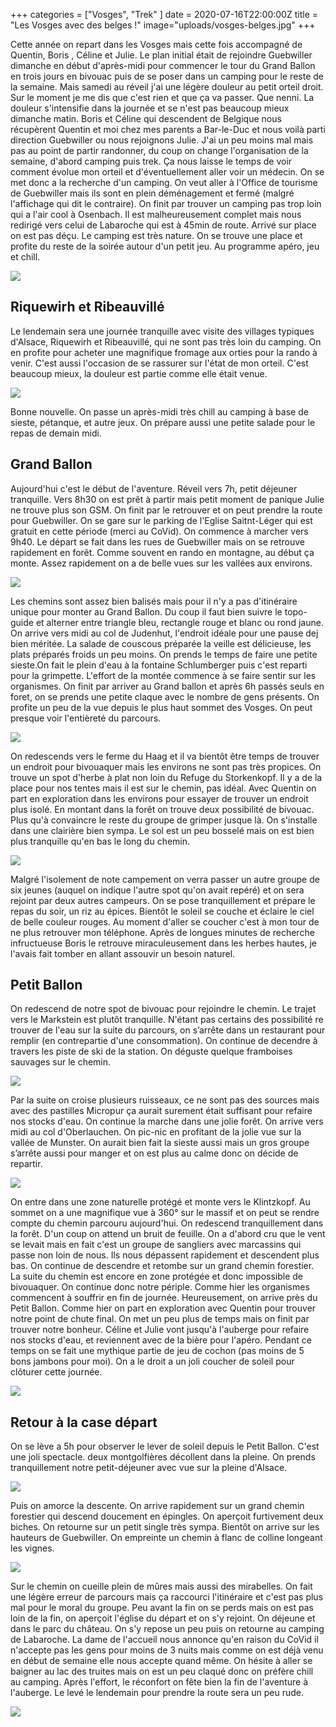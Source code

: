 
+++
categories = ["Vosges", "Trek" ]
date = 2020-07-16T22:00:00Z
title = "Les Vosges avec des belges !"
image="uploads/vosges-belges.jpg"
+++


Cette année on repart dans les Vosges mais cette fois accompagné de Quentin, Boris , Céline et Julie. Le plan initial était de rejoindre Guebwiller dimanche en début d'après-midi pour commencer le tour du Grand Ballon en trois jours en bivouac puis de se poser dans un camping pour le reste de la semaine. Mais samedi au réveil j'ai une légère douleur au petit orteil droit. Sur le moment je me dis que c'est rien et que ça va passer. Que nenni. La douleur s'intensifie dans la journée et se n'est pas beaucoup mieux dimanche matin. Boris et Céline qui descendent de Belgique nous récupèrent Quentin et moi chez mes parents a Bar-le-Duc et nous voilà parti direction Guebwiller ou nous rejoignons Julie. J'ai un peu moins mal mais pas au point de partir randonner, du coup on change l'organisation de la semaine, d'abord camping puis trek. Ça nous laisse le temps de voir comment évolue mon orteil et d'éventuellement aller voir un médecin. On se met donc a la recherche d'un camping. On veut aller à l'Office de tourisme de Guebwiller mais ils sont en plein déménagement et fermé (malgré l'affichage qui dit le contraire). On finit par trouver un camping pas trop loin qui a l'air cool à Osenbach. Il est malheureusement complet mais nous redirigé vers celui de Labaroche qui est à 45min de route. Arrivé sur place on est pas déçu. Le camping est très nature. On se trouve une place et profite du reste de la soirée autour d'un petit jeu. Au programme apéro, jeu et chill.

![](https://lh3.googleusercontent.com/pw/ACtC-3dkOLSZYM1-9-XFZwqb2CJ-9AKRxabOboxnxKCAA2srktZrVNJbSgkLrCiKkOQPDxW6HSNW-2OXWpmRTYYFDxeb7Thrgxd8P2jtyxP_mp6Hl-1-5zgTf1-c8jcAFpkiI2L9j8qDRcGCyB9QHXZ8xF8wNQ=w1251-h938-no?authuser=0 "")

## Riquewirh et Ribeauvillé

Le lendemain sera une journée tranquille avec visite des villages typiques d'Alsace, Riquewirh et Ribeauvillé, qui ne sont pas très loin du camping. On en profite pour acheter une magnifique fromage aux orties pour la rando à venir. C'est aussi l'occasion de se rassurer sur l'état de mon orteil. C'est beaucoup mieux, la douleur est partie comme elle était venue.

![](https://lh3.googleusercontent.com/pw/ACtC-3eMByswNREuVk4IfLRS5W9ZEI6LkDiEVM3ixVNfhb6jB6l7k8yjr9745SexmfOtUoZnVbibS3DolSKrmKUqde5GAMigDPWyij7jVHcg08LA38AE58C01e-8zetsJE2yoO6PIkkI7Tdt5w0MR-MuBAPUoA=w1251-h938-no?authuser=0 "")

Bonne nouvelle. On passe un après-midi très chill au camping à base de sieste, pétanque, et autre jeux. On prépare aussi une petite salade pour le repas de demain midi.

## Grand Ballon

Aujourd'hui c'est le début de l'aventure. Réveil vers 7h, petit déjeuner tranquille. Vers 8h30 on est prêt à partir mais petit moment de panique Julie ne trouve plus son GSM. On finit par le retrouver et on peut prendre la route pour Guebwiller. On se gare sur le parking de l'Eglise Saitnt-Léger qui est gratuit en cette période (merci au CoVid). On commence à marcher vers 9h40. Le départ se fait dans les rues de Guebwiller mais on se retrouve rapidement en forêt. Comme souvent en rando en montagne, au début ça monte. Assez rapidement on a de belle vues sur les vallées aux environs.

![](https://lh3.googleusercontent.com/pw/ACtC-3fuEoGRWyVRra2uVC1_wET2tELUFm-91WTBuyfDAQnYGKzs9QsBGF2E-GXlHptRuGn9q4bnzGUSSVTN8OaGJVzw-gj8PH-uAUTzusjdpJpulg7cqTspCMN6gIKFYilXORAooWa3jISMmBt-EAt6NkRmOA=w1251-h938-no?authuser=0 "")

Les chemins sont assez bien balisés mais pour il n'y a pas d'itinéraire unique pour monter au Grand Ballon. Du coup il faut bien suivre le topo-guide et alterner entre triangle bleu, rectangle rouge et blanc ou rond jaune. On arrive vers midi au col de Judenhut, l'endroit idéale pour une pause dej bien méritée. La salade de couscous préparée la veille est délicieuse, les plats préparés froids un peu moins. On prends le temps de faire une petite sieste.On fait le plein d'eau à la fontaine Schlumberger puis c'est reparti pour la grimpette. L'effort de la montée commence à se faire sentir sur les organismes. On finit par arriver au Grand ballon et après 6h passés seuls en foret, on se prends une petite claque avec le nombre de gens présents. On profite un peu de la vue depuis le plus haut sommet des Vosges. On peut presque voir l'entièreté du parcours.

![](https://lh3.googleusercontent.com/pw/ACtC-3cfqj2M9B10H2MutPvyrj74PBvfBX8iXSMVMBZeFCe_pNzZVHq9SEh0X0Qw8rVaV7fB-3NC5tuIyoP65LGrygCavV2YoIi5bgNOWi_1mTsWVpvqIliob6dkDOycTw2grsWRGkOmB0fxjSGKlQkdtB87nQ=w1752-h584-no?authuser=0 "")

On redescends vers le ferme du Haag et il va bientôt être temps de trouver un endroit pour bivouaquer mais les environs ne sont pas très propices. On trouve un spot d'herbe à plat non loin du Refuge du Storkenkopf. Il y a de la place pour nos tentes mais il est sur le chemin, pas idéal. Avec Quentin on part en exploration dans les environs pour essayer de trouver un endroit plus isolé. En montant dans la forêt on trouve deux possibilité de bivouac. Plus qu'à convaincre le reste du groupe de grimper jusque là. On s'installe dans une clairière bien sympa. Le sol est un peu bosselé mais on est bien plus tranquille qu'en bas le long du chemin.

![](https://lh3.googleusercontent.com/pw/ACtC-3cc5_77IaFz3UQefcn-Xrh90_km8Rm4iRHUb426it-V9fRi1q6XuyQ61TnVNUciO25lDwtu3DISbBQaZ5Ylm3gtUoYX7a3I2aure9FBQkPVZ0eHuN4Dmj2NXBxgjQraMurkdzvwjyntX-fCDoM1rseboA=w1251-h938-no?authuser=0 "")

Malgré l'isolement de note campement on verra passer un autre groupe de six jeunes (auquel on indique l'autre spot qu'on avait repéré) et on sera rejoint par deux autres campeurs. On se pose tranquillement et prépare le repas du soir, un riz au épices. Bientôt le soleil se couche et éclaire le ciel de belle couleur rouges. Au moment d'aller se coucher c'est à mon tour de ne plus retrouver mon téléphone. Après de longues minutes de recherche infructueuse Boris le retrouve miraculeusement dans les herbes hautes, je l'avais fait tomber en allant assouvir un besoin naturel.

## Petit Ballon

On redescend de notre spot de bivouac pour rejoindre le chemin. Le trajet vers le Markstein est plutôt tranquille. N'étant pas certains des possibilité re trouver de l'eau sur la suite du parcours, on s’arrête dans un restaurant pour remplir (en contrepartie d'une consommation). On continue de decendre à travers les piste de ski de la station. On déguste quelque framboises sauvages sur le chemin.

![](https://lh3.googleusercontent.com/pw/ACtC-3e7fn2w6oM1ZY6jRBsTCYy1P--VQE1IFur1QfIfBjqp8MmB0IZjSykN1H8Z6SQ-RAT0ixxLi6e-IOoJVdabEZlV7mWL5rA-qkqeJ7IZ0sjRizJj1ljhaPku10NuONr-lkOVRKZPqlVIgFi-mfw8T8udcA=w704-h938-no?authuser=0 "")

Par la suite on croise plusieurs ruisseaux, ce ne sont pas des sources mais avec des pastilles Micropur ça aurait surement était suffisant pour refaire nos stocks d'eau. On continue la marche dans une jolie forêt. On arrive vers midi au col d'Oberlauchen. On pic-nic en profitant de la jolie vue sur la vallée de Munster. On aurait bien fait la sieste aussi mais un gros groupe s’arrête aussi pour manger et on est plus au calme donc on décide de repartir.

![](https://lh3.googleusercontent.com/pw/ACtC-3emCICYdc0dgAkqWpJMk7h3fsNjGXFwJXJfRPWuFQGeqtsvH0UVjKL8sy2RYroWt5bA-D6H30ZjR4rKRBxh3rahAXu-fhT7DciNs7FUb_I2jHaKz-EHqK_uo4xmIJsWKL0S6eK2uCsyQFNY3hTU60-QiA=w1251-h938-no?authuser=0 "")

On entre dans une zone naturelle protégé et monte vers le Klintzkopf. Au sommet on a une magnifique vue à 360° sur le massif et on peut se rendre compte du chemin parcouru aujourd'hui. On redescend tranquillement dans la forêt. D'un coup on attend un bruit de feuille. On a d'abord cru que le vent se levait mais en fait c'est un groupe de sangliers avec marcassins qui passe non loin de nous. Ils nous dépassent rapidement et descendent plus bas. On continue de descendre et retombe sur un grand chemin forestier. La suite du chemin est encore en zone protégée et donc impossible de bivouaquer. On continue donc notre périple. Comme hier les organismes commencent à souffrir en fin de journée. Heureusement, on arrive près du Petit Ballon. Comme hier on part en exploration avec Quentin pour trouver notre point de chute final. On met un peu plus de temps mais on finit par trouver notre bonheur. Céline et Julie vont jusqu'à l'auberge pour refaire nos stocks d'eau, et reviennent avec de la bière pour l'apéro. Pendant ce temps on se fait une mythique partie de jeu de cochon (pas moins de 5 bons jambons pour moi). On a le droit a un joli coucher de soleil pour clôturer cette journée.

![](https://lh3.googleusercontent.com/pw/ACtC-3dm6reQnIL6lkoQyWfFcwdE-_k8a6JdkfcJINoUExk5LUbuvuRU0lSQsSHzwWv5OEkE6ju1H-CCclmyz_p_vmmV3Kwfh1a59Uf7Iz_RZWGj9nTPI0zNLG1cpIbvIKNcfylVZvdR7VB4_hJEa9f0mdXVXA=w1251-h938-no?authuser=0 "")

## Retour à la case départ

On se lève a 5h pour observer le lever de soleil depuis le Petit Ballon. C'est une joli spectacle. deux montgolfières décollent dans la pleine. On prends tranquillement notre petit-déjeuner avec vue sur la pleine d'Alsace.

![](https://lh3.googleusercontent.com/pw/ACtC-3fXrIy9bppu0uxc4M1J0MfHDQKSKnuGoGECwjhMLIb_pzdtJjYS4tomIGWkROZjiZWoLBPEI2wHefa0576I91gCLgjYSktxhzGSJoefvMBZE6m1iNeWQTReGf4c8zdDn9QStURqhHGdueHS9CR-YEVMzQ=w1251-h938-no?authuser=0 "")

Puis on amorce la descente. On arrive rapidement sur un grand chemin forestier qui descend doucement en épingles. On aperçoit furtivement deux biches. On retourne sur un petit single très sympa. Bientôt on arrive sur les hauteurs de Guebwiller. On empreinte un chemin à flanc de colline longeant les vignes.

![](https://lh3.googleusercontent.com/pw/ACtC-3cK4SpA2OWdZ2oaDCT0NRBUW8ggVWNRX0I6qQg4oyNCHrDJKgBhmlugjKnXZJkQJk-q7kC8r-kVKNKeaHFCkvg3Vy6smWwEY-USFn5vWMN7Hy8eKnXRKn4lq33Y7p0j0D0sgJ3Zze4EtqC-VS-fqEkejw=w1251-h938-no?authuser=0 "")

Sur le chemin on cueille plein de mûres mais aussi des mirabelles. On fait une légère erreur de parcours mais ça raccourci l'itinéraire et c'est pas plus mal pour le moral du groupe. Peu avant la fin on se perds mais on est pas loin de la fin, on aperçoit l'église du départ et on s'y rejoint. On déjeune et dans le parc du château. On s'y repose un peu puis on retourne au camping de Labaroche. La dame de l'accueil nous annonce qu'en raison du CoVid il n'accepte pas les gens pour moins de 3 nuits mais comme on est déjà venu en début de semaine elle nous accepte quand même. On hésite à aller se baigner au lac des truites mais on est un peu claqué donc on préfère chill au camping. Après l'effort, le réconfort on fête bien la fin de l'aventure à l'auberge. Le levé le lendemain pour prendre la route sera un peu rude.

![](https://lh3.googleusercontent.com/pw/ACtC-3ecHf9Okx246EyGBpNQhsnbsgL3YyBwb748lK76sGRRKwMUHKxrJO4Udim9HtY9Lu-O2Fc3OsC2_CCHiAwX56ISmAmfcb-u5990KZ8vEYiBSw5tGUpg1pfVPTpiRszlaOujqClKjBk6HdczeoKEf90nfA=w1251-h938-no?authuser=0 "")
